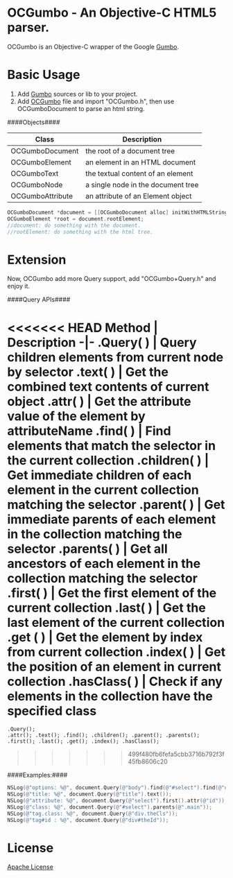 OCGumbo - An Objective-C HTML5 parser.
=====================================

OCGumbo is an Objective-C wrapper of the Google [Gumbo](https://github.com/google/gumbo-parser).

Basic Usage
===========

 1. Add [Gumbo](https://github.com/google/gumbo-parser/tree/master/src) sources or lib to your project.
 2. Add [OCGumbo](https://github.com/tracy-e/OCGumbo/tree/master/OCGumbo) file and import "OCGumbo.h", then use OCGumboDocument to parse an html string.

####Objects####

Class 				| Description
-|-
OCGumboDocument		|  the root of a document tree
OCGumboElement 		|  an element in an HTML document
OCGumboText 		|  the textual content of an element
OCGumboNode			|  a single node in the document tree
OCGumboAttribute 	|  an attribute of an Element object

```objective-c
OCGumboDocument *document = [[OCGumboDocument alloc] initWithHTMLString:htmlString];
OCGumboElement *root = document.rootElement;
//document: do something with the document.
//rootElement: do something with the html tree.
```

Extension
========

Now, OCGumbo add more Query support, add "OCGumbo+Query.h" and enjoy it.

####Query APIs####

<<<<<<< HEAD
Method | Description
-|-
.Query( )		| Query children elements from current node by selector
.text( )		| Get the combined text contents of current object
.attr( )		| Get the attribute value of the element by attributeName
.find( )		| Find elements that match the selector in the current collection
.children( )	| Get immediate children of each element in the current collection matching the selector
.parent( )		| Get immediate parents of each element in the collection matching the selector
.parents( )		| Get all ancestors of each element in the collection matching the selector
.first( )		| Get the first element of the current collection
.last( )		| Get the last element of the current collection
.get ( )		| Get the element by index from current collection
.index( )		| Get the position of an element in current collection
.hasClass( )	| Check if any elements in the collection have the specified class
=======
```
.Query(); 
.attr(); .text(); .find(); .children(); .parent(); .parents(); .first(); .last(); .get(); .index(); .hasClass();
```
>>>>>>> 499f480fb6fefa5cbb3716b792f3f45fb8606c20

####Examples:####

```objective-c
NSLog(@"options: %@", document.Query(@"body").find(@"#select").find(@"option"));
NSLog(@"title: %@", document.Query(@"title").text());
NSLog(@"attribute: %@", document.Query(@"select").first().attr(@"id"));
NSLog(@"class: %@", document.Query(@"#select").parents(@".main"));
NSLog(@"tag.class: %@", document.Query(@"div.theCls"));
NSLog(@"tag#id : %@", document.Query(@"div#theId"));
```



License
=======

[Apache License](http://www.apache.org/licenses/)

